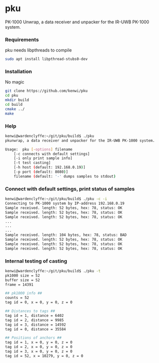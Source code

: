 # pku
PK-1000 Unwrap, a data receiver and unpacker for the IR-UWB PK-1000 system.

### Requirements 
pku needs libpthreads to compile
```bash
sudo apt install libpthread-stubs0-dev
```

### Installation
No magic
```bash
git clone https://github.com/kenwi/pku
cd pku
mkdir build
cd build
cmake ../
make
```

### Help
```bash
kenwi@wardenclyffe:~/git/pku/build$ ./pku
pkunwrap, a data receiver and unpacker for the IR-UWB PK-1000 system.

Usage:	pku [-options] filename
	[-c connects with default settings]
	[-i only print sample info]
	[-t test casting]
	[-h host (default: 192.168.0.19)]
	[-p port (default: 8080)]
	filename (default: '-' dumps samples to stdout)
```

### Connect with default settings, print status of samples
```bash
kenwi@wardenclyffe:~/git/pku/build$ ./pku -c -i
Connecting to PK-1000 system by IP-address 192.168.0.19
Sample received. length: 52 bytes, hex: 78, status: OK
Sample received. length: 52 bytes, hex: 78, status: OK
Sample received. length: 52 bytes, hex: 78, status: OK
...
...
...
Sample received. length: 104 bytes, hex: 78, status: BAD
Sample received. length: 52 bytes, hex: 78, status: OK
Sample received. length: 52 bytes, hex: 78, status: OK
Sample received. length: 52 bytes, hex: 78, status: OK
```

### Internal testing of casting
```bash
kenwi@wardenclyffe:~/git/pku/build$ ./pku -t
pk1000 size = 52
buffer size = 52
frame = 14391

## pk1000 info ##
counts = 52
tag id = 0, x = 0, y = 0, z = 0

## Distances to tags ##
tag id = 1, distance = 6402
tag id = 2, distance = 9985
tag id = 3, distance = 14592
tag id = 0, distance = 35584

## Positions of anchors ##
tag id = 1, x = 0, y = 0, z = 0
tag id = 2, x = 0, y = 0, z = 0
tag id = 3, x = 0, y = 0, z = 0
tag id = 52, x = 10279, y = 0, z = 0
```
